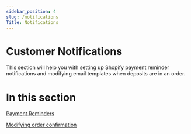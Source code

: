 ```yaml
---
sidebar_position: 4
slug: /notifications
Title: Notifications
---
```


# Customer Notifications

This section will help you with setting up Shopify payment reminder notifications and modifying email templates when deposits are in an order.

# In this section

[Payment Reminders](/payment-reminders)

[Modifying order confirmation](/order-confirmation-email)

